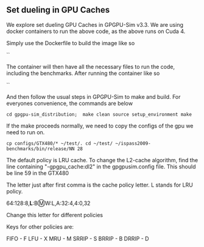 ## Set dueling in GPU Caches

We explore set dueling GPU Caches in GPGPU-Sim v3.3. We are using docker containers
to run the above code, as the above runs on Cuda 4.

Simply use the Dockerfile to build the image like so

``

The container will then have all the necessary
files to run the code, including the benchmarks. After running the container like so

``

And then follow the usual steps in GPGPU-Sim to make and build. For
everyones convenience, the commands are below

``cd gpgpu-sim_distribution; 
make clean
source setup_environment
make``

If the make proceeds normally, we need to copy the configs 
of the gpu we need to run on.

``cp configs/GTX480/* ~/test/.
cd ~/test/
~/ispass2009-benchmarks/bin/release/NN 28``

The default policy is LRU cache. To change the L2-cache algorithm,
find the line containing "-gpgpu_cache:dl2" in the gpgpusim.config file.
This should be line 59 in the GTX480

The letter just after first comma is the cache policy letter. L stands for LRU
policy. 

64:128:8,**L**:B:m:W:L,A:32:4,4:0,32

Change this letter for different policies

Keys for other policies are:

FIFO - F
LFU - X
MRU - M
SRRIP - S
BRRIP - B
DRRIP - D